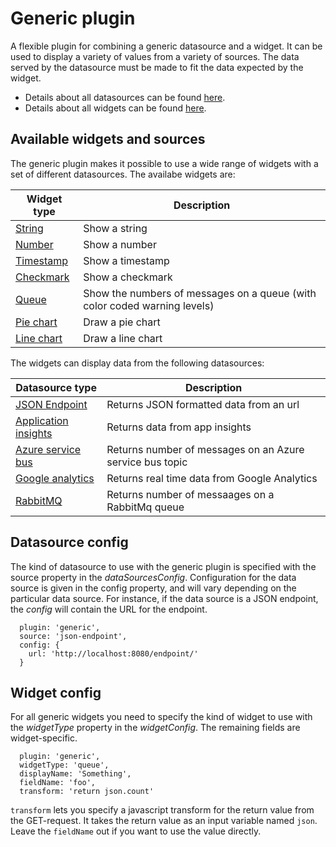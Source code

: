 # Generic plugin

A flexible plugin for combining a generic datasource and a widget. It can be used to display a variety of values from a variety of sources. The data served by the datasource must be made to fit the data expected by the widget.

* Details about all datasources can be found [here](../sources).
* Details about all widgets  can be found [here](../widgets).

## Available widgets and sources
The generic plugin makes it possible to use a wide range of widgets with a set of different datasources. The availabe widgets are:

| Widget type | Description |
|-------------|-------------|
| [String](../widgets/string) | Show a string |
| [Number](../widgets/number) | Show a number |
| [Timestamp](../widgets/timestamp) | Show a timestamp | 
| [Checkmark](../widgets/checkmark) | Show a checkmark | 
| [Queue](../widgets/queue) | Show the numbers of messages on a queue (with color coded warning levels) |
| [Pie chart](../widgets/piechart) | Draw a pie chart |
| [Line chart](../widgets/linechart) | Draw a line chart |

The widgets can display data from the following datasources:

| Datasource type | Description |
|-------------|-------------|
| [JSON Endpoint](../sources/json-endpoint) | Returns JSON formatted data from an url |
| [Application insights](../sources/appinsights)| Returns data from app insights | 
| [Azure service bus](../soures/azureservicebus) | Returns number of messages on an Azure service bus topic |
| [Google analytics](../sources/google-analytics)| Returns real time data from Google Analytics| 
| [RabbitMQ](../sources/rabbitmq)| Returns number of messaages on a RabbitMq queue| 


## Datasource config

The kind of datasource to use with the generic plugin is specified with the source property in the *dataSourcesConfig*. Configuration for the data source is given in the config property, and will vary depending on the particular data source. For instance, if the data source is a JSON endpoint, the *config* will contain the URL for the endpoint.

```
  plugin: 'generic',
  source: 'json-endpoint',
  config: {
    url: 'http://localhost:8080/endpoint/'
  }
```



## Widget config

For all generic widgets you need to specify the kind of widget to use with the *widgetType* property in the *widgetConfig*. The remaining fields are widget-specific.

```
  plugin: 'generic',
  widgetType: 'queue',
  displayName: 'Something',
  fieldName: 'foo',
  transform: 'return json.count'
```

`transform` lets you specify a javascript transform for the return value from the GET-request. It takes the return value as an input variable named `json`. Leave the `fieldName` out if you want to use the value directly.